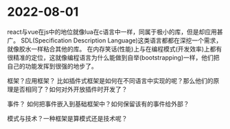 # 2022-08-01

react与vue在js中的地位就像lua在c语言中一样，同属于极小的库，但是却应用甚广。
SDL(Specification Description Language)这类语言都都在深挖一个需求，就像胶水一样粘合其他的库。
在内存笑话(性能)上与在编程模式(开发效率)上都有很精准的定位，这就像编程语言为什么能做到自举(bootstrapping)一样，他们把自己的功能发挥到很强的地步了。

框架？应用框架？
比如插件式框架是如何在不同语言中实现的呢？那么他们的原理是否相同了？如何对外开放插件时开发了？

事件？
如何把事件嵌入到基础框架中？如何保留该有的事件给外部？

模式与技术？一种框架是算模式还是技术呢？